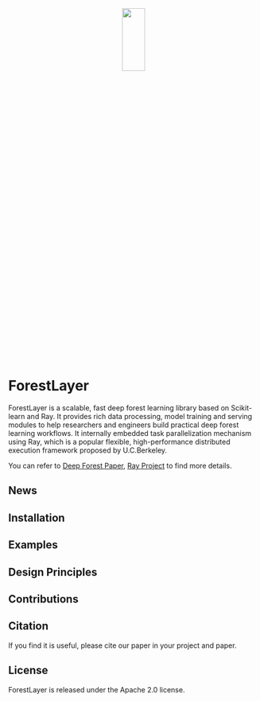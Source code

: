 <a href="https://github.com/whatbeg/forestflow">
<div align="center">
	<img src="http://7xsl28.com1.z0.glb.clouddn.com/forestlayer.jpg" width="30%" height="18%"/>
</div>
</a>

# ForestLayer

ForestLayer is a scalable, fast deep forest learning library based on Scikit-learn and Ray.
It provides rich data processing, model training and serving modules to help researchers and engineers build practical deep forest learning workflows.
It internally embedded task parallelization mechanism using Ray, which is a popular flexible, high-performance distributed execution framework proposed by U.C.Berkeley.

You can refer to [Deep Forest Paper](https://arxiv.org/abs/1702.08835), [Ray Project](https://github.com/ray-project/ray) to find more details.

## News

## Installation

## Examples

## Design Principles

## Contributions

## Citation

If you find it is useful, please cite our paper in your project and paper.


## License

ForestLayer is released under the Apache 2.0 license.

